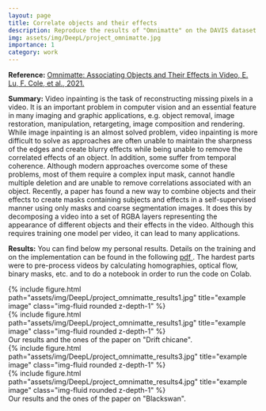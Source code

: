 ```yaml
---
layout: page
title: Correlate objects and their effects
description: Reproduce the results of "Omnimatte" on the DAVIS dataset and on custom Youtube videos.
img: assets/img/DeepL/project_omnimatte.jpg
importance: 1
category: work
---
```


**Reference:** <a href="https://github.com/erikalu/omnimatte">Omnimatte: Associating Objects and Their Effects in Video, E. Lu, F. Cole, et al., 2021.</a>

**Summary:** Video inpainting is the task of reconstructing missing pixels in a video. It is an important problem in computer vision and an essential feature in many imaging and graphic applications, e.g. object removal, image restoration, manipulation, retargeting, image composition and rendering. While image inpainting is an almost solved problem, video inpainting is more difficult to solve as approaches are often unable to maintain the sharpness of the edges and create blurry effects while being unable to remove the correlated effects of an object. In addition, some suffer from temporal coherence. Although modern approaches overcome some of these problems, most of them require a complex input mask, cannot handle multiple deletion and are unable to remove correlations associated with an object. Recently, a paper has found a new way to combine objects and their effects to create masks containing subjects and effects in a self-supervised manner using only masks and coarse segmentation images. It does this by decomposing a video into a set of RGBA layers representing the appearance of different objects and their effects in the video. Although this requires training one model per video, it can lead to many applications.

**Results:** You can find below my personal results. Details on the training and on the implementation can be found in the following <a href="/assets/pdf/Report_Omnimatte"> pdf </a>. The hardest parts were to pre-process videos by calculating homographies, optical flow, binary masks, etc. and to do a notebook in order to run the code on Colab.
<div class="row">
    <div class="col-sm mt-3 mt-md-0">
        {% include figure.html path="assets/img/DeepL/project_omnimatte_results1.jpg" title="example image" class="img-fluid rounded z-depth-1" %}
    </div>
</div>

<div class="row">
    <div class="col-sm mt-3 mt-md-0">
        {% include figure.html path="assets/img/DeepL/project_omnimatte_results1.jpg" title="example image" class="img-fluid rounded z-depth-1" %}
    </div>
</div>
<div class="caption">
    Our results and the ones of the paper on "Drift chicane".
</div>

<div class="row">
    <div class="col-sm mt-3 mt-md-0">
        {% include figure.html path="assets/img/DeepL/project_omnimatte_results3.jpg" title="example image" class="img-fluid rounded z-depth-1" %}
    </div>
</div>

<div class="row">
    <div class="col-sm mt-3 mt-md-0">
        {% include figure.html path="assets/img/DeepL/project_omnimatte_results4.jpg" title="example image" class="img-fluid rounded z-depth-1" %}
    </div>
</div>
<div class="caption">
    Our results and the ones of the paper on "Blackswan".
</div>